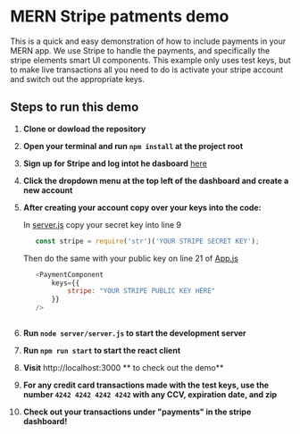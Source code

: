 # MERN Stripe patments demo


This is a quick and easy demonstration of how to include payments in your MERN app. We use Stripe to handle the payments, and specifically the stripe elements smart UI components. This example only uses test keys, but to make live transactions all you need to do is activate your stripe account and switch out the appropriate keys.

## Steps to run this demo

1. **Clone or dowload the repository**

2. **Open your terminal and run `npm install` at the project root**

3. **Sign up for Stripe and log intot he dasboard** [here](https://dashboard.stripe.com/login)

4. **Click the dropdown menu at the top left of the dashboard and create a new account**

5. **After creating your account copy over your keys into the code:**

   In [server.js](/server/server.js) copy your secret key into line 9
    ```javascript
       const stripe = require('str')('YOUR STRIPE SECRET KEY');
     ```
   
    
   Then do the same with your public key on line 21 of [App.js](/src/App.js)
   ```javascript
      <PaymentComponent
          keys={{
              stripe: "YOUR STRIPE PUBLIC KEY HERE"
          }}
      />
      
    ```
    
6. **Run `node server/server.js` to start the development server**

7. **Run `npm run start` to start the react client**

8. **Visit** http://localhost:3000 ** to check out the demo**

9. **For any credit card transactions made with the test keys, use the number `4242 4242 4242 4242` with any CCV, expiration date, and zip**

10. **Check out your transactions under "payments" in the stripe dashboard!**
   
